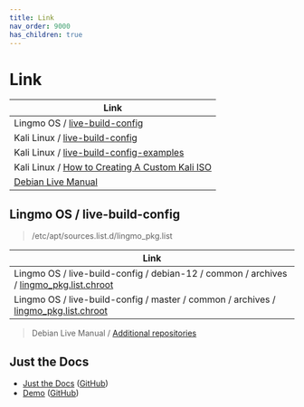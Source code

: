 ```yaml
---
title: Link
nav_order: 9000
has_children: true
---
```



# Link



| Link |
| ---- |
| Lingmo OS / [live-build-config](https://github.com/LingmoOS/live-build-config) |
| Kali Linux / [live-build-config](https://gitlab.com/kalilinux/build-scripts/live-build-config) |
| Kali Linux / [live-build-config-examples](https://gitlab.com/kalilinux/recipes/live-build-config-examples) |
| Kali Linux / [How to Creating A Custom Kali ISO](https://www.kali.org/docs/development/live-build-a-custom-kali-iso/) |
| [Debian Live Manual](https://live-team.pages.debian.net/live-manual/html/live-manual/index.en.html) |




## Lingmo OS / live-build-config

> /etc/apt/sources.list.d/lingmo_pkg.list

| Link |
| ---- |
| Lingmo OS / live-build-config / debian-12 / common / archives / [lingmo_pkg.list.chroot](https://github.com/LingmoOS/live-build-config/blob/debian-12/lingmo-config/common/archives/lingmo_pkg.list.chroot) |
| Lingmo OS / live-build-config / master / common / archives / [lingmo_pkg.list.chroot](https://github.com/LingmoOS/live-build-config/blob/master/lingmo-config/common/archives/lingmo_pkg.list.chroot) |


> Debian Live Manual / [Additional repositories](https://live-team.pages.debian.net/live-manual/html/live-manual/customizing-package-installation.en.html#384)




## Just the Docs

* [Just the Docs](https://just-the-docs.github.io/just-the-docs/) ([GitHub](https://github.com/just-the-docs/just-the-docs))
* [Demo](https://pmarsceill.github.io/jtd-remote/) ([GitHub](https://github.com/pmarsceill/jtd-remote))
